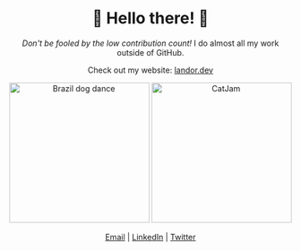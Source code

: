 <h1 align="center">👋 Hello there! 🚀</h1>

<p align="center">
  <em>Don't be fooled by the low contribution count!</em>
  I do almost all my work outside of GitHub.
</p>

<p align="center">
  Check out my website: <a href="https://landor.dev/">landor.dev</a>
</p>

<div align="center" justify="center">
  <img src="https://media.giphy.com/media/PSKAppO2LH56w/giphy.gif" height="250" alt="Brazil dog dance">
  <img src="https://i.imgur.com/0I3mowz.gif" height="250" alt="CatJam">
</div>
<p align="center">
  <a href="mailto:anton.fredrik.landor@gmail.com">Email</a> | <a href="https://www.linkedin.com/in/anton-landor/">LinkedIn</a> | <a href="https://twitter.com/AntonLandor">Twitter</a>
</p>

